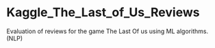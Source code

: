 # Kaggle_The_Last_of_Us_Reviews
 Evaluation of reviews for the game The Last Of us using ML algorithms.(NLP)
